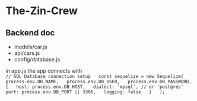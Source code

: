 # The-Zin-Crew

## Backend doc
- models/car.js
- api/cars.js
- config/database.js

in app.js the app connects with  
`// SQL Database connection setup  
const sequelize = new Sequelize(  
  process.env.DB_NAME,  
  process.env.DB_USER,  
  process.env.DB_PASSWORD,  
  {  
    host: process.env.DB_HOST,  
    dialect: 'mysql', // or 'postgres'  
    port: process.env.DB_PORT || 3306,  
    logging: false  
  }  
);`
